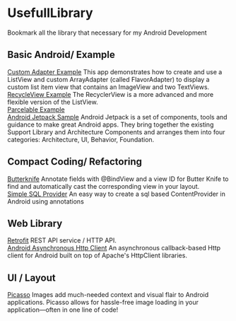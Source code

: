 # UsefullLibrary
Bookmark all the library that necessary for my Android Development

## Basic Android/ Example
[Custom Adapter Example](https://github.com/udacity/ud839_CustomAdapter_Example) This app demonstrates how to create and use a ListView and custom ArrayAdapter (called FlavorAdapter) to display a custom list item view that contains an ImageView and two TextViews.
</br>[RecycleView Example](https://github.com/googlesamples/android-RecyclerView/) The RecyclerView is a more advanced and more flexible version of the ListView.
</br>[Parcelable Example](https://github.com/vector2016/udacity_projects/blob/master/app/src/main/java/demo/example/com/customarrayadapter/model/AndroidFlavor.java)
</br>[Android Jetpack Sample](https://github.com/googlesamples/android-sunflower) Android Jetpack is a set of components, tools and guidance to make great Android apps. They bring together the existing Support Library and Architecture Components and arranges them into four categories: Architecture, UI, Behavior, Foundation.

## Compact Coding/ Refactoring
[Butterknife](https://github.com/JakeWharton/butterknife) Annotate fields with @BindView and a view ID for Butter Knife to find and automatically cast the corresponding view in your layout.
</br>[Simple SQL Provider](https://github.com/ckurtm/simple-sql-provider) An easy way to create a sql based ContentProvider in Android using annotations

## Web Library
[Retrofit](https://github.com/square/retrofit) REST API service / HTTP API.
</br>[Android Asynchronous Http Client](http://loopj.com/android-async-http/) An asynchronous callback-based Http client for Android built on top of Apache's HttpClient libraries.
  
 ## UI / Layout
 [Picasso](http://square.github.io/picasso/) Images add much-needed context and visual flair to Android applications. Picasso allows for hassle-free image loading in your application—often in one line of code!
